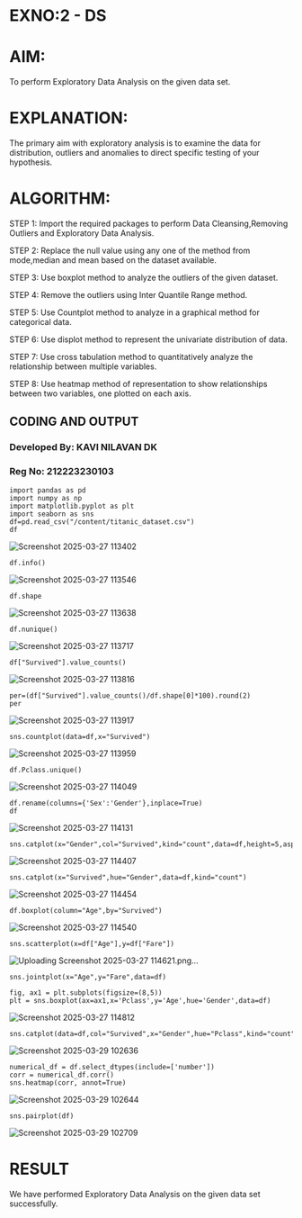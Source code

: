 # EXNO:2 - DS
# AIM:

  To perform Exploratory Data Analysis on the given data set.
      
# EXPLANATION:
  The primary aim with exploratory analysis is to examine the data for distribution, outliers and anomalies to direct specific testing of your hypothesis.
  
# ALGORITHM:
STEP 1: Import the required packages to perform Data Cleansing,Removing Outliers and Exploratory Data Analysis.

STEP 2: Replace the null value using any one of the method from mode,median and mean based on the dataset available.

STEP 3: Use boxplot method to analyze the outliers of the given dataset.

STEP 4: Remove the outliers using Inter Quantile Range method.

STEP 5: Use Countplot method to analyze in a graphical method for categorical data.

STEP 6: Use displot method to represent the univariate distribution of data.

STEP 7: Use cross tabulation method to quantitatively analyze the relationship between multiple variables.

STEP 8: Use heatmap method of representation to show relationships between two variables, one plotted on each axis.

## CODING AND OUTPUT
### Developed By: KAVI NILAVAN DK
### Reg No: 212223230103

```
import pandas as pd
import numpy as np
import matplotlib.pyplot as plt
import seaborn as sns
df=pd.read_csv("/content/titanic_dataset.csv")
df
```
![Screenshot 2025-03-27 113402](https://github.com/user-attachments/assets/e4d44ff6-43d4-48c6-b793-7037d23d10db)
```
df.info()
```
![Screenshot 2025-03-27 113546](https://github.com/user-attachments/assets/7eea01dc-68b5-4776-b714-168a9a335b50)
```
df.shape
```
![Screenshot 2025-03-27 113638](https://github.com/user-attachments/assets/47583dbe-a492-4f9c-89cd-5c85a3ae9981)
```
df.nunique()
```
![Screenshot 2025-03-27 113717](https://github.com/user-attachments/assets/8d3a364f-b8f2-4212-9f07-ca463b612118)
```
df["Survived"].value_counts()
```
![Screenshot 2025-03-27 113816](https://github.com/user-attachments/assets/110aecbe-e087-41c9-b812-b14a77dfa3cc)
```
per=(df["Survived"].value_counts()/df.shape[0]*100).round(2)
per
```
![Screenshot 2025-03-27 113917](https://github.com/user-attachments/assets/4c9c43c0-ffc4-4db5-896c-0eb89378e700)
```
sns.countplot(data=df,x="Survived")
```
![Screenshot 2025-03-27 113959](https://github.com/user-attachments/assets/09b29f76-017c-45d5-913e-728c63ca08ee)
```
df.Pclass.unique()
```
![Screenshot 2025-03-27 114049](https://github.com/user-attachments/assets/9ca49804-873e-4a7f-9e6e-c53a152f95fd)
```
df.rename(columns={'Sex':'Gender'},inplace=True)
df
```
![Screenshot 2025-03-27 114131](https://github.com/user-attachments/assets/f6c29e20-0151-4472-9a0b-792fff602b56)
```
sns.catplot(x="Gender",col="Survived",kind="count",data=df,height=5,aspect=.7)
```
![Screenshot 2025-03-27 114407](https://github.com/user-attachments/assets/4f4dfa65-70c6-4cb2-8059-a2a62ed950b6)
```
sns.catplot(x="Survived",hue="Gender",data=df,kind="count")
```
![Screenshot 2025-03-27 114454](https://github.com/user-attachments/assets/d858f6f4-5dc7-44e3-98c1-8ca22737f989)
```
df.boxplot(column="Age",by="Survived")
```
![Screenshot 2025-03-27 114540](https://github.com/user-attachments/assets/d5b1c49c-7ead-4cd3-ac0c-c83fc4f38bff)
```
sns.scatterplot(x=df["Age"],y=df["Fare"])
```
![Uploading Screenshot 2025-03-27 114621.png…]()
```
sns.jointplot(x="Age",y="Fare",data=df)
```
```
fig, ax1 = plt.subplots(figsize=(8,5))
plt = sns.boxplot(ax=ax1,x='Pclass',y='Age',hue='Gender',data=df)
```
![Screenshot 2025-03-27 114812](https://github.com/user-attachments/assets/a1737c29-0529-439f-b834-12ee44482020)
```
sns.catplot(data=df,col="Survived",x="Gender",hue="Pclass",kind="count")
```
![Screenshot 2025-03-29 102636](https://github.com/user-attachments/assets/0c4882b8-3e2e-4de5-a9e8-8413bed35348)

```
numerical_df = df.select_dtypes(include=['number'])
corr = numerical_df.corr()
sns.heatmap(corr, annot=True)
```
![Screenshot 2025-03-29 102644](https://github.com/user-attachments/assets/10d4c85b-c444-4769-9d85-f31e66b9e123)

```
sns.pairplot(df)
```
![Screenshot 2025-03-29 102709](https://github.com/user-attachments/assets/8aa740a8-e6fa-4b57-ba1a-a8c1ecc26033)


# RESULT
We have performed Exploratory Data Analysis on the given data set successfully.
